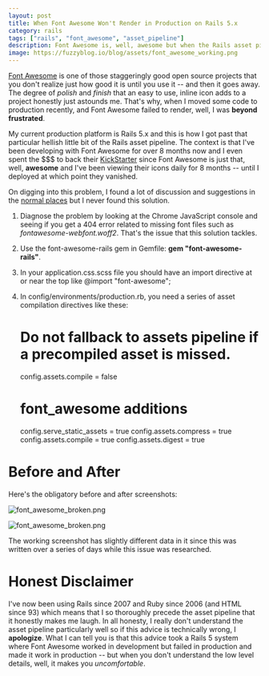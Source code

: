 ```yaml
---
layout: post
title: When Font Awesome Won't Render in Production on Rails 5.x
category: rails
tags: ["rails", "font_awesome", "asset_pipeline"]
description: Font Awesome is, well, awesome but when the Rails asset pipeline gets involved you can run into things working correctly in production but failing in development.
image: https://fuzzyblog.io/blog/assets/font_awesome_working.png
---
```

[Font Awesome](http://fontawesome.io/) is one of those staggeringly good open source projects that you don't realize just how good it is until you use it -- and then it goes away.  The degree of *polish* and *finish* that an easy to use, inline icon adds to a project honestly just astounds me.  That's why, when I moved some code to production recently, and Font Awesome failed to render, well, I was **beyond frustrated**.

My current production platform is Rails 5.x and this is how I got past that particular hellish little bit of the Rails asset pipeline.  The context is that I've been developing with Font Awesome for over 8 months now and I even spent the $$$ to back their [KickStarter](https://www.kickstarter.com/projects/232193852/font-awesome-5/comments) since Font Awesome is just that, well, **awesome** and I've been viewing their icons daily for 8 months -- until I deployed at which point they vanished.  

On digging into this problem, I found a lot of discussion and suggestions in the [normal ](https://stackoverflow.com/questions/17904949/rails-app-not-serving-assets-in-production-environment) [places](https://github.com/FortAwesome/Font-Awesome/issues/5559) but I never found this solution.

1. Diagnose the problem by looking at the Chrome JavaScript console and seeing if you get a 404 error related to missing font files such as *fontawesome-webfont.woff2*.  That's the issue that this solution tackles.
2. Use the font-awesome-rails gem in Gemfile: **gem "font-awesome-rails"**.
3. In your application.css.scss file you should have an import directive at or near the top like @import "font-awesome";
4. In config/environments/production.rb, you need a series of asset compilation directives like these: 

    # Do not fallback to assets pipeline if a precompiled asset is missed.
    config.assets.compile = false
    # font_awesome additions
    config.serve_static_assets = true
    config.assets.compress = true
    config.assets.compile = true
    config.assets.digest = true

# Before and After

Here's the obligatory before and after screenshots:

![font_awesome_broken.png](/blog/assets/font_awesome_broken.png)    

![font_awesome_broken.png](/blog/assets/font_awesome_working.png)    

The working screenshot has slightly different data in it since this was written over a series of days while this issue was researched.

# Honest Disclaimer

I've now been using Rails since 2007 and Ruby since 2006 (and HTML since 93) which means that I so thoroughly precede the asset pipeline that it honestly makes me laugh.  In all honesty, I really don't understand the asset pipeline particularly well so if this advice is technically wrong, I **apologize**.  What I can tell you is that this advice took a Rails 5 system where Font Awesome worked in development but failed in production and made it work in production -- but when you don't understand the low level details, well, it makes you *uncomfortable*.
